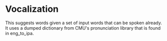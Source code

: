 # Vocalization
This suggests words given a set of input words that can be spoken already.  It uses a dumped dictionary from CMU's pronunciation library that is found in eng_to_ipa. 
